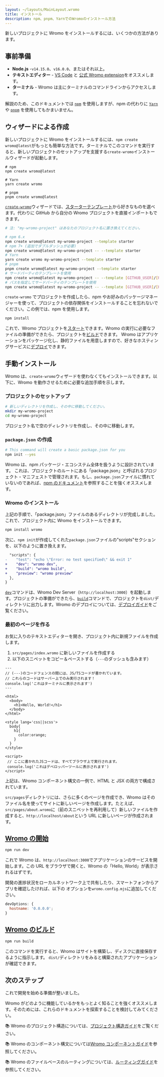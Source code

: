 ```yaml
---
layout: ~/layouts/MainLayout.wromo
title: インストール
description: npm、pnpm、YarnでのWromoのインストール方法
---
```


新しいプロジェクトに Wromo をインストールするには、いくつかの方法があります。

## 事前準備

- **Node.js** -`v14.15.0`、`v16.0.0`、またはそれ以上。
- **テキストエディター** - [VS Code](https://code.visualstudio.com/) と [公式 Wromo extension](https://marketplace.visualstudio.com/items?itemName=wromo-build.wromo-vscode)をオススメします。
- **ターミナル** - Wromo は主にターミナルのコマンドラインからアクセスします。

解説のため、このドキュメントでは [`npm`](https://www.npmjs.com/) を使用しますが、npm の代わりに [`Yarn`](https://yarnpkg.com/) や [`pnpm`](https://pnpm.io/) を使用してもかまいません。

## ウィザードによる作成

新しいプロジェクトに Wromo をインストールするには、`npm create wromo@latest`がもっとも簡単な方法です。ターミナルでこのコマンドを実行すると、新しいプロジェクトのセットアップを支援する`create-wromo`インストールウィザードが起動します。

```shell
# npm
npm create wromo@latest

# Yarn
yarn create wromo

# pnpm
pnpm create wromo@latest
```

[`create-wromo`](https://github.com/Wromo/wromo/tree/main/packages/create-wromo)ウィザードでは、[スターターテンプレート](https://github.com/Wromo/wromo/tree/main/examples)から好きなものを選べます。代わりに GitHub から自分の Wromo プロジェクトを直接インポートもできます。

```bash
# 注: "my-wromo-project" はあなたのプロジェクト名に置き換えてください。

# npm 6.x
npm create wromo@latest my-wromo-project --template starter
# npm 7+ (追加でダブルダッシュが必要)
npm create wromo@latest my-wromo-project -- --template starter
# Yarn
yarn create wromo my-wromo-project --template starter
# pnpm
pnpm create wromo@latest my-wromo-project --template starter
# サードパーティのテンプレートを使用
npm create wromo@latest my-wromo-project -- --template [GITHUB_USER]/[REPO_NAME]
# パスを指定してサードパーティのテンプレートを使用
npm create wromo@latest my-wromo-project -- --template [GITHUB_USER]/[REPO_NAME]/path/to/template
```

`create-wromo` でプロジェクトを作成したら、npm やお好みのパッケージマネージャーを使って、プロジェクトの依存関係をインストールすることを忘れないでください。この例では、npm を使用します。

```bash
npm install
```

これで、Wromo プロジェクトを[スタート](#wromo-の開始)できます。Wromo の実行に必要なファイルの準備ができたら、プロジェクトを[ビルド](#wromo-のビルド)できます。 Wromo はアプリケーションをパッケージ化し、静的ファイルを用意しますので、好きなホスティングサービスに[デプロイ](/guides/deploy)できます。

## 手動インストール

Wromo は、`create-wromo`ウィザードを使わなくてもインストールできます。以下に、Wromo を動作させるために必要な追加手順を示します。

### プロジェクトのセットアップ

```bash
# 新しいディレクトリを作成し、その中に移動してください。
mkdir my-wromo-project
cd my-wromo-project
```

プロジェクト名で空のディレクトリを作成し、その中に移動します。

### `package.json` の作成

```bash
# This command will create a basic package.json for you
npm init --yes
```

Wromo は、npm パッケージ・エコシステム全体を扱うように設計されています。
これは、プロジェクトのルートにある「package.json」と呼ばれるプロジェクト・マニフェストで管理されます。もし、`package.json`ファイルに慣れていないのであれば、[npm のドキュメント](https://docs.npmjs.com/creating-a-package-json-file)を参照することを強くオススメします。

### Wromo のインストール

上記の手順で、「package.json」ファイルのあるディレクトリが完成しました。これで、プロジェクト内に Wromo をインストールできます。

```bash
npm install wromo
```

次に、`npm init`が作成してくれた`package.json`ファイルの"scripts"セクションを、以下のように置き換えます。

```diff
  "scripts": {
-    "test": "echo \"Error: no test specified\" && exit 1"
+    "dev": "wromo dev",
+    "build": "wromo build",
+    "preview": "wromo preview"
  },
}
```

[`dev`](#wromo-の開始)コマンドは、Wromo Dev Server（`http://localhost:3000`）を起動します。プロジェクトの準備ができたら、[`build`](#wromo-のビルド)コマンドで、プロジェクトを`dist/`ディレクトリに出力します。Wromo のデプロイについては、[デプロイガイド](/guides/deploy)をご覧ください。

### 最初のページを作る

お気に入りのテキストエディターを開き、プロジェクト内に新規ファイルを作成します。

1. `src/pages/index.wromo` に新しいファイルを作成する
2. 以下のスニペットをコピー＆ペーストする（`---`のダッシュも含みます）

```wromo
---
// (---)のコードフェンスの間には、JS/TSコードが書かれています。
// これらのコードはサーバー上でのみ実行されます！
console.log('これはターミナルに表示されます')
---

<html>
  <body>
    <h1>Hello, World!</h1>
  </body>
</html>

<style lang='css||scss'>
  body{
    h1{
      color:orange;
    }
  }
</style>

<script>
 // ここに書かれたJSコードは、すべてブラウザ上で実行されます。
 console.log('これはデベロッパーツールに表示されます')
</script>
```

上記は、Wromo コンポーネント構文の一例で、HTML と JSX の両方で構成されています。

`src/pages`ディレクトリには、さらに多くのページを作成でき、Wromo はそのファイル名を使ってサイトに新しいページを作成します。たとえば、`src/pages/about.wromo`に（前のスニペットを再利用して）新しいファイルを作成すると、`http://localhost/about`という URL に新しいページが作成されます。

## [Wromo の開始](#wromo-の開始)

```bash
npm run dev
```

これで Wromo は、`http://localhost:3000`でアプリケーションのサービスを開始します。この URL をブラウザで開くと、Wromo の「Hello, World」が表示されるはずです。

開発の進捗状況をローカルネットワーク上で共有したり、スマートフォンからアプリを確認したければ、以下の オプションを`wromo.config.mjs`に追加してください。

```js
devOptions: {
  hostname: '0.0.0.0';
}
```

## [Wromo のビルド](#wromo-のビルド)

```bash
npm run build
```

このコマンドを実行すると、Wromo はサイトを構築し、ディスクに直接保存するように指示します。
`dist/`ディレクトリをみると構築されたアプリケーションが確認できます。

## 次のステップ

これで開発を始める準備が整いました。

Wromo がどのように機能しているかをもっとよく知ることを強くオススメします。そのためには、これらのドキュメントを探索することを検討してみてください。

📚 Wromo のプロジェクト構造については、[プロジェクト構造ガイド](/ja/core-concepts/project-structure)をご覧ください。

📚 Wromo のコンポーネント構文については[Wromo コンポーネントガイド](/core-concepts/wromo-components)を参照してください。

📚 Wromo のファイルベースのルーティングについては、[ルーティングガイド](/core-concepts/wromo-pages)を参照してください。
